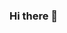 ### Hi there 👋

<!--
**umutambyi-gad/umutambyi-gad** is a ✨ _special_ ✨ repository because its `README.md` (this file) appears on your GitHub profile.
<a href="https://stackexchange.com/users/18576302"><img src="https://stackexchange.com/users/flair/18576302.png" width="208" height="58" alt="profile for Gad on Stack Exchange, a network of free, community-driven Q&amp;A sites" title="profile for Gad on Stack Exchange, a network of free, community-driven Q&amp;A sites"></a>
Here are some ideas to get you started:

- 🔭 I’m currently working on ...
- 🌱 I’m currently learning ...
- 👯 I’m looking to collaborate on ...
- 🤔 I’m looking for help with ...
- 💬 Ask me about ...
- 📫 How to reach me: ...
- 😄 Pronouns: ...
- ⚡ Fun fact: ...
-->
